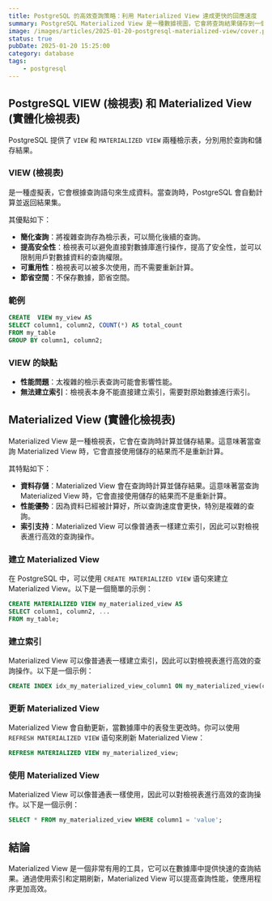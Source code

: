 ```yaml
---
title: PostgreSQL 的高效查詢策略：利用 Materialized View 達成更快的回應速度
summary: PostgreSQL Materialized View 是一種數據視圖，它會將查詢結果儲存到一個表中，以便在需要時快速訪問。
image: /images/articles/2025-01-20-postgresql-materialized-view/cover.png
status: true
pubDate: 2025-01-20 15:25:00
category: database
tags:
    - postgresql
---
```


## PostgreSQL VIEW (檢視表) 和 Materialized View (實體化檢視表)

PostgreSQL 提供了 `VIEW` 和 `MATERIALIZED VIEW` 兩種檢示表，分別用於查詢和儲存結果。

### VIEW (檢視表)

是一種虛擬表，它會根據查詢語句來生成資料。當查詢時，PostgreSQL 會自動計算並返回結果集。

其優點如下：

- **簡化查詢**：將複雜查詢存為檢示表，可以簡化後續的查詢。
- **提高安全性**：檢視表可以避免直接對數據庫進行操作，提高了安全性，並可以限制用戶對數據資料的查詢權限。
- **可重用性**：檢視表可以被多次使用，而不需要重新計算。
- **節省空間**：不保存數據，節省空間。

### 範例

```sql
CREATE  VIEW my_view AS
SELECT column1, column2, COUNT(*) AS total_count
FROM my_table
GROUP BY column1, column2;
```

### VIEW 的缺點

- **性能問題**：太複雜的檢示表查詢可能會影響性能。
- **無法建立索引**：檢視表本身不能直接建立索引，需要對原始數據進行索引。

## Materialized View (實體化檢視表)

Materialized View 是一種檢視表，它會在查詢時計算並儲存結果。這意味著當查詢 Materialized View 時，它會直接使用儲存的結果而不是重新計算。

其特點如下：

- **資料存儲**：Materialized View 會在查詢時計算並儲存結果。這意味著當查詢 Materialized View 時，它會直接使用儲存的結果而不是重新計算。
- **性能優勢**：因為資料已經被計算好，所以查詢速度會更快，特別是複雜的查詢。
- **索引支持**：Materialized View 可以像普通表一樣建立索引，因此可以對檢視表進行高效的查詢操作。

### 建立 Materialized View

在 PostgreSQL 中，可以使用 `CREATE MATERIALIZED VIEW` 语句來建立 Materialized View。以下是一個簡單的示例：

```sql
CREATE MATERIALIZED VIEW my_materialized_view AS
SELECT column1, column2, ...
FROM my_table;
```
### 建立索引

Materialized View 可以像普通表一樣建立索引，因此可以對檢視表進行高效的查詢操作。以下是一個示例：

```sql
CREATE INDEX idx_my_materialized_view_column1 ON my_materialized_view(column1);
```
### 更新 Materialized View

Materialized View 會自動更新，當數據庫中的表發生更改時。你可以使用 `REFRESH MATERIALIZED VIEW` 语句來刷新 Materialized View：

```sql
REFRESH MATERIALIZED VIEW my_materialized_view;
```
### 使用 Materialized View

Materialized View 可以像普通表一樣使用，因此可以對檢視表進行高效的查詢操作。以下是一個示例：

```sql
SELECT * FROM my_materialized_view WHERE column1 = 'value';
```
## 結論

Materialized View 是一個非常有用的工具，它可以在數據庫中提供快速的查詢結果。通過使用索引和定期刷新，Materialized View 可以提高查詢性能，使應用程序更加高效。
